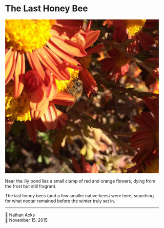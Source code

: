 # The Last Honey Bee

![A honey bee rests on a cluster of striking orange flowers](assets/511060aa4dbb2a126b84db1aade35f1a.webp)

Near the lily pond lies a small clump of red and orange flowers, dying from the frost but still fragrant.

The last honey bees (and a few smaller native bees) were here, searching for what nectar remained before the winter truly set in.

- - - -

<span aria-hidden="true">👤</span> Nathan Acks  
<span aria-hidden="true">📅</span> November 15, 2015
